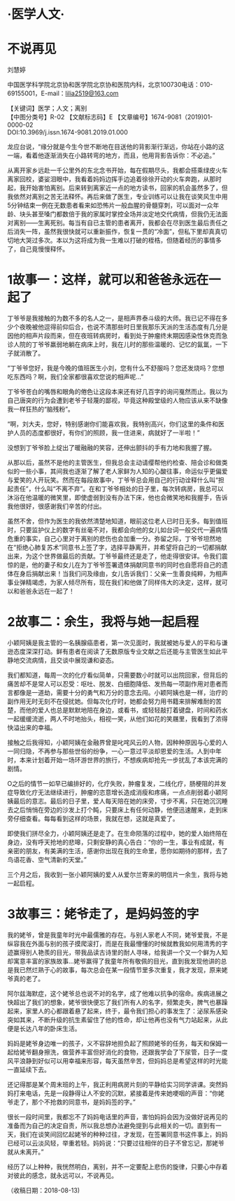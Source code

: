 # ·医学人文·

# 不说再见

刘慧婷

中国医学科学院北京协和医学院北京协和医院内科，北京100730电话：010-69155001，E-mail：lilia2519@163.com

【关键词】医学；人文；离别   
【中图分类号】R-02 【文献标志码】E 【文章编号】1674-9081（2019)01-0000-02   
DOI:10.3969/j.issn.1674-9081.2019.01.000

龙应台说，“缘分就是今生今世不断地在目送他的背影渐行渐远，你站在小路的这一端，看着他逐渐消失在小路转弯的地方，而且，他用背影告诉你：不必追。”

从离开家乡远赴一千公里外的东北念书开始，每在假期尽头，我都会搭乘绿皮火车离家回校，婆娑泪眼中，我看着妈妈边挥手边追着徐徐开动的火车奔跑，从那时起，我开始害怕离别。后来转到离家近一点的地方读书，回家的机会虽然多了，但我依然对离别之苦无法释怀。再后来做了医生，专业训练可以让我在谈笑风生中用5分钟结束一例在无数患者看来如恐怖片一般血腥的骨髓穿刺，可以面对一众年龄、块头甚至嗓门都数倍于我的家属时掌控全场并淡定地交代病情，但我仍无法面对离别——生离死别。每当有自已主管的患者离开，我都会在尽到医生最后责任之后消失一阵，虽然我很快就可以重新振作，恢复一贯的“冷面”，但私下里却真真切切地大哭过多次。本以为这将成为我一生难以打破的桎梏，但随着经历的事情多了，自己竟慢慢释怀。

# 1故事一：这样，就可以和爸爸永远在一起了

丁爷爷是我接触的为数不多的名人之一，是相声界泰斗级的大师。我已记不得在多少个夜晚被他逗得前仰后合，也说不清那些时日里我那乐天派的生活态度有几分是因他的相声片段而来，但在夜班转病房时，看到处于肿瘤终末期因感染性休克而急诊人院的丁爷爷羸弱地躺在病床上时，我在儿时的那些温暖的、记忆的氤氲，一下子就消散了。

“丁爷爷您好，我是今晚的值班医生小刘，您有什么不舒服吗？您还发烧吗？您想吃东西吗？啊，我们全家都很喜欢您说的相声呢…”

丁爷爷苍白的嘴唇和眼角的倦色让这段本来还有好几百字的询问戛然而止。我以为自己唐突的行为会遭到老爷子轻蔑的鄙视，毕竟这种殿堂级的人物应该从来不缺像我一样狂热的“脑残粉”。

“啊，刘大夫，您好，特别感谢你们能喜欢我，我特别高兴，你们这里的条件和医护人员的态度都很好，有你们的照顾，我一住进来，病就好了一半啦！”

没想到丁爷爷脸上绽出了暖融融的笑容，还伸出颤抖的手有力地和我握了握。

从那以后，虽然不是他的主管医生，但我总会主动请缨帮他约检查、陪会诊和做类似的一些小事，其间我也逐渐了解了老人家鲜为人知的心酸往事，命运似乎更偏爱与爱笑的人开玩笑。然而在每段故事中，丁爷爷总会用自己的行动诠释什么叫“担起责任”，什么叫“不离不弃”。在和丁爷爷相处的日子里，每次转病房，我总可以沐浴在他温暖的微笑里，即使虚弱到没有办法下床，他也会微笑地和我握手，告诉我他很好，很感谢我们辛苦的付出。

虽然不舍，但作为医生的我依然清楚地知道，眼前这位老人已时日无多。每到值班时，只要监护仪上的数字有丝毫不对，我都会向他的女儿如台词一般交代一遍病情危重的事实，自己心里对于离别的悲伤也会加重一分。弥留之际，丁爷爷坦然地在“拒绝心肺复苏术”同意书上签了字，选择平静离开，并希望将自己的一切都捐献出来，为这个世界做最后的贡献。丁爷爷最终还是走了，他走得很安详。令我们震惊的是，他的妻子和女儿在为丁爷爷签署遗体捐献同意书的同时也自愿将自己的遗体在身后捐献出来！当我们问及缘由，女儿告诉我们：父亲一生善良纯粹，为相声事业弹精竭虑，为家人倾尽所有，现在我们和他做了同样伟大的决定，这样，就可以和爸爸永远在一起了！

# 2故事二：余生，我将与她一起启程

小颖阿姨是我主管的一名胰腺癌患者，第一次见面时，我就被她与爱人的平和与谦逊态度深深打动。鲜有患者在阅读了无数原版专业文献之后还能与主管医生如此平静地交流病情，且交谈中展现谦和姿态。

我们都知道，每周一次的化疗看似简单，只需要数小时就可以出院回家，但背后的痛苦却不是常人可以忍受：呕吐、脱发、白细胞降低、发热每一项副作用对患者而言都像是一道劫，需要十分的勇气和万分的意念去闯。小颖阿姨也是一样，治疗的副作用无时无刻不在侵扰她。但每次化疗时，她都会努力用书籍来排解难耐的苦楚，而他的爱人也总是默默地陪在身边，或看书，或轻轻敲打着键盘，时间和药水一起缓缓流逝，两人不时地抬头，相视一笑，从他们如花的笑屩里，我看到了浓得快溢出来的幸福。

接触之后我得知，小颖阿姨在金融界曾是叱咤风云的人物，因种种原因与心爱的人一同归隐，不再参与那些世俗的纷争，一心一意过平淡却恩爱的生活。人到中年时，本来计划着开始一场环游世界的旅行，不想疾病却抢先一步扰乱了本该完满的剧情。

O之后的情节一如早已编排好的，化疗失败，肿瘤复发，二线化疗，肠梗阻的并发症导致化疗无法继续进行，肿瘤的恣意增长造成消瘦和疼痛，一点点削弱着小颖阿姨最后的意志。最后的日子里，爱人每天陪在她的床旁，寸步不离，只在她沉沉睡去之后悄悄在旁边的沙发上打个盹，只要床上有任何动静，他便迅速醒来，走到床旁仔细查看。每每看到这样的场景，我就在想，这就是真爱了。

即使我们拼尽全力，小颖阿姨还是走了。在生命陨落的过程中，她的爱人始终陪在身边，没有呼天抢地的悲嗥，只剩安静的真心告白：“你的一生，事业有成就，有亲密的朋友，有美满的生活，感谢你出现在我的生命里，愿你如期待的那样，去了鸟语花香、空气清新的天堂。”

三个月之后，我收到一张小颖阿姨的爱人从爱尔兰寄来的明信片一余生，我将与她一起启程。

# 3故事三：姥爷走了，是妈妈签的字

我的姥爷，曾是我童年时光中最儒雅的存在。与别人家老人不同，姥爷爱我，不是纵容我在外面与别的孩子摸爬滚打，而是在我最懵懂的时候就教我如何用清秀的字迹赢得别人艳羨的目光，带我品读古诗里的耐人寻味，给我讲一个又一个鲜为人知却寓意丰富的家族故事…姥爷赢得了我童年所有敬佩的目光，直到我发现他讲的总是我已然烂熟于心的故事，每次总会在某一段情节里多次重复，我才发现，原来姥爷真的老了。

阿尔兹海默症，这个姥爷总也说不对的名字，成了他难以抗争的宿命。疾病进展之快超出了我们的想象，姥爷很快便忘了我们所有人的名字，频繁走失，脾气也暴躁起来，家里人的心都跟着悬了起来，终于，最令我们担心的事发生了：泌尿系感染突如其来，不断升级的抗生素留住了他的性命，却让他再也没有气力站起来，从此便是长达八年的卧床生活。

妈妈是姥爷身边唯一的孩子，义不容辞地担负起了照顾姥爷的任务，每天和保姆一起给姥爷翻身擦洗，做营养丰富但好消化的食物，还跟我学会了下尿管，日子一度风平浪静到好似可以用幸福来形容，每天虽然辛苦，但妈妈总是希望这样的时光能一直延续下去。

还记得那是某个周末班的上午，我正利用病房片刻的平静给实习同学讲课。突然妈妈打来电话，先是一段静得让人不安的沉默，紧接着是传来她哽咽的声音：“你姥爷走了，那个不抢救的同意书，是妈妈签的字。”

很长一段时间里，我都忘不了妈妈电话里的声音，害怕妈妈会因为没做好说再见的准备而为自己的决定自责，所以我总想办法避免提到与此相关的一切。直到有一天，我们在谈笑间回忆起姥爷的种种过往，才发现，在签署同意书这件事上，妈妈已经可以云淡风轻，举重若轻。妈妈说：“只要过往相伴的日子不曾忘记，那姥爷就从未离开。”

经历了以上种种，我恍然明白，离别，并不一定要配上悲伤的旋律，只要心中存着对彼此的感念，就永远可以，不说再见。

（收稿日期：2018-08-13)